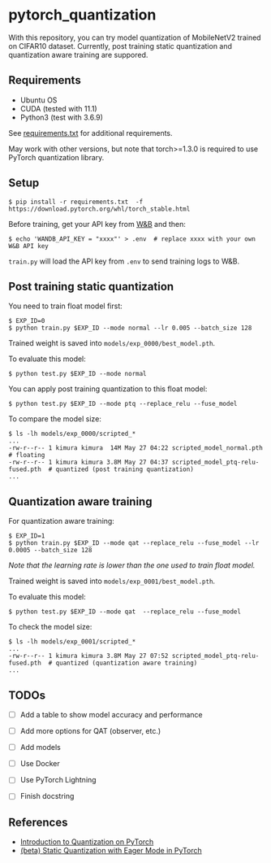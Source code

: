 # pytorch_quantization

With this repository, you can try model quantization of MobileNetV2 trained on CIFAR10 dataset.
Currently, post training static quantization and quantization aware training are suppored.


## Requirements

- Ubuntu OS
- CUDA (tested with 11.1)
- Python3 (test with 3.6.9)

See [requirements.txt](requirements.txt) for additional requirements.

May work with other versions, but note that torch>=1.3.0 is required to use PyTorch quantization library.


## Setup

```
$ pip install -r requirements.txt  -f https://download.pytorch.org/whl/torch_stable.html
```

Before training, get your API key from [W&B](https://wandb.ai) and then:

```
$ echo 'WANDB_API_KEY = "xxxx"' > .env  # replace xxxx with your own W&B API key
```

`train.py` will load the API key from `.env` to send training logs to W&B.


## Post training static quantization

You need to train float model first:

```
$ EXP_ID=0
$ python train.py $EXP_ID --mode normal --lr 0.005 --batch_size 128
```

Trained weight is saved into `models/exp_0000/best_model.pth`.

To evaluate this model:

```
$ python test.py $EXP_ID --mode normal
```

You can apply post training quantization to this float model:

```
$ python test.py $EXP_ID --mode ptq --replace_relu --fuse_model
```

To compare the model size:

```
$ ls -lh models/exp_0000/scripted_*
...
-rw-r--r-- 1 kimura kimura  14M May 27 04:22 scripted_model_normal.pth  # floating
-rw-r--r-- 1 kimura kimura 3.8M May 27 04:37 scripted_model_ptq-relu-fused.pth  # quantized (post training quantization)
...
```


## Quantization aware training

For quantization aware training:

```
$ EXP_ID=1
$ python train.py $EXP_ID --mode qat --replace_relu --fuse_model --lr 0.0005 --batch_size 128
```

*Note that the learning rate is lower than the one used to train float model.*

Trained weight is saved into `models/exp_0001/best_model.pth`.

To evaluate this model:

```
$ python test.py $EXP_ID --mode qat  --replace_relu --fuse_model
```

To check the model size:

```
$ ls -lh models/exp_0001/scripted_*
...
-rw-r--r-- 1 kimura kimura 3.8M May 27 07:52 scripted_model_ptq-relu-fused.pth  # quantized (quantization aware training)
...
```


## TODOs

- [ ] Add a table to show model accuracy and performance
- [ ] Add more options for QAT (observer, etc.)
- [ ] Add models
- [ ] Use Docker
- [ ] Use PyTorch Lightning
- [ ] Finish docstring


## References

- [Introduction to Quantization on PyTorch](https://pytorch.org/blog/introduction-to-quantization-on-pytorch/)
- [(beta) Static Quantization with Eager Mode in PyTorch](https://pytorch.org/tutorials/advanced/static_quantization_tutorial.html)
